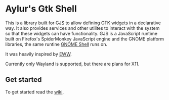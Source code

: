 # Aylur's Gtk Shell

This is a library built for [GJS](https://gitlab.gnome.org/GNOME/gjs) to allow defining GTK widgets in a declarative way. It also provides services and other utilites to interact with the system so that these widgets can have functionality.
GJS is a JavaScript runtime built on Firefox's SpiderMonkey JavaScript engine and the GNOME platform libraries, the same runtine [GNOME Shell](https://gitlab.gnome.org/GNOME/gnome-shell) runs on. 

It was heavily inspired by [EWW](https://github.com/elkowar/eww).

Currently only Wayland is supported, but there are plans for X11.

## Get started

To get started read the [wiki](https://github.com/Aylur/ags/wiki).
